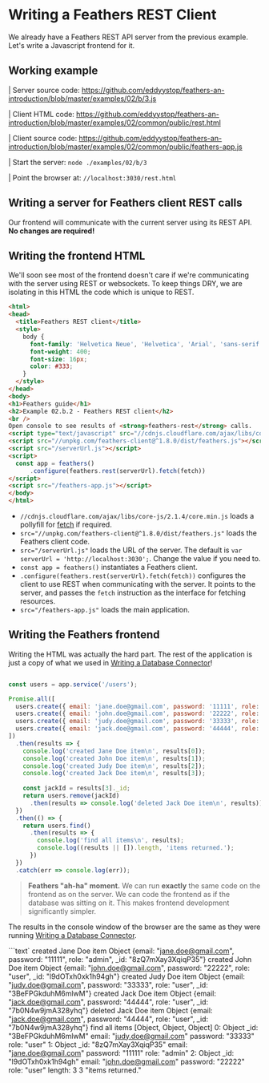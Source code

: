 # Writing a Feathers REST Client

We already have a Feathers REST API server from the previous example.
Let's write a Javascript frontend for it.

## Working example

| Server source code: https://github.com/eddyystop/feathers-an-introduction/blob/master/examples/02/b/3.js

| Client HTML code: https://github.com/eddyystop/feathers-an-introduction/blob/master/examples/02/common/public/rest.html

| Client source code: https://github.com/eddyystop/feathers-an-introduction/blob/master/examples/02/common/public/feathers-app.js

| Start the server: `node ./examples/02/b/3`

| Point the browser at: `//localhost:3030/rest.html`

## Writing a server for Feathers client REST calls

Our frontend will communicate with the current server using its REST API.
**No changes are required!**

## Writing the frontend HTML

We'll soon see most of the frontend doesn't care if we're communicating with the server
using REST or websockets.
To keep things DRY, we are isolating in this HTML the code which is unique to REST.

```HTML
<html>
<head>
  <title>Feathers REST client</title>
  <style>
    body {
      font-family: 'Helvetica Neue', 'Helvetica', 'Arial', 'sans-serif';
      font-weight: 400;
      font-size: 16px;
      color: #333;
    }
  </style>
</head>
<body>
<h1>Feathers guide</h1>
<h2>Example 02.b.2 - Feathers REST client</h2>
<br />
Open console to see results of <strong>feathers-rest</strong> calls.
<script type="text/javascript" src="//cdnjs.cloudflare.com/ajax/libs/core-js/2.1.4/core.min.js"></script>
<script src="//unpkg.com/feathers-client@^1.8.0/dist/feathers.js"></script>
<script src="/serverUrl.js"></script>
<script>
  const app = feathers()
      .configure(feathers.rest(serverUrl).fetch(fetch))
</script>
<script src="/feathers-app.js"></script>
</body>
</html>
```

- `//cdnjs.cloudflare.com/ajax/libs/core-js/2.1.4/core.min.js`
loads a pollyfill for [fetch](https://davidwalsh.name/fetch) if required.
- `src="//unpkg.com/feathers-client@^1.8.0/dist/feathers.js"` loads the Feathers client code.
- `src="/serverUrl.js"` loads the URL of the server.
The default is `var serverUrl = 'http://localhost:3030';`.
Change the value if you need to.
- `const app = feathers()` instantiates a Feathers client.
- `.configure(feathers.rest(serverUrl).fetch(fetch))` configures the client to use REST
when communicating with the server.
It points to the server,
and passes the `fetch` instruction as the interface for fetching resources.
- `src="/feathers-app.js"` loads the main application.

## Writing the Feathers frontend

Writing the HTML was actually the hard part.
The rest of the application is just a copy of what we used in
[Writing a Database Connector](./database-connector.md)!

```javascript

const users = app.service('/users');

Promise.all([
  users.create({ email: 'jane.doe@gmail.com', password: '11111', role: 'admin' }),
  users.create({ email: 'john.doe@gmail.com', password: '22222', role: 'user' }),
  users.create({ email: 'judy.doe@gmail.com', password: '33333', role: 'user' }),
  users.create({ email: 'jack.doe@gmail.com', password: '44444', role: 'user' }),
])
  .then(results => {
    console.log('created Jane Doe item\n', results[0]);
    console.log('created John Doe item\n', results[1]);
    console.log('created Judy Doe item\n', results[2]);
    console.log('created Jack Doe item\n', results[3]);
  
    const jackId = results[3]._id;
    return users.remove(jackId)
      .then(results => console.log('deleted Jack Doe item\n', results));
  })
  .then(() => {
    return users.find()
      .then(results => {
        console.log('find all items\n', results);
        console.log((results || []).length, 'items returned.');
      })
  })
  .catch(err => console.log(err));
```

> **Feathers "ah-ha" moment.**
We can run **exactly** the same code on the frontend as on the server.
We can code the frontend as if the database was sitting on it.
This makes frontend development significantly simpler.

The results in the console window of the browser are the same as they were
running [Writing a Database Connector](./database-connector.md).

```text`
created Jane Doe item
 Object {email: "jane.doe@gmail.com", password: "11111", role: "admin", _id: "8zQ7mXay3XqiqP35"}
created John Doe item
 Object {email: "john.doe@gmail.com", password: "22222", role: "user", _id: "l9dOTxh0xk1h94gh"}
created Judy Doe item
 Object {email: "judy.doe@gmail.com", password: "33333", role: "user", _id: "3BeFPGkduhM6mlwM"}
created Jack Doe item
 Object {email: "jack.doe@gmail.com", password: "44444", role: "user", _id: "7b0N4w9jmA328yhq"}
deleted Jack Doe item
 Object {email: "jack.doe@gmail.com", password: "44444", role: "user", _id: "7b0N4w9jmA328yhq"}
find all items
 [Object, Object, Object]
   0: Object
     _id: "3BeFPGkduhM6mlwM"
     email: "judy.doe@gmail.com"
     password: "33333"
     role: "user"
   1: Object
     _id: "8zQ7mXay3XqiqP35"
     email: "jane.doe@gmail.com"
     password: "11111"
     role: "admin"
   2: Object
     _id: "l9dOTxh0xk1h94gh"
     email: "john.doe@gmail.com"
     password: "22222"
     role: "user"
  length: 3
3 "items returned."
```
